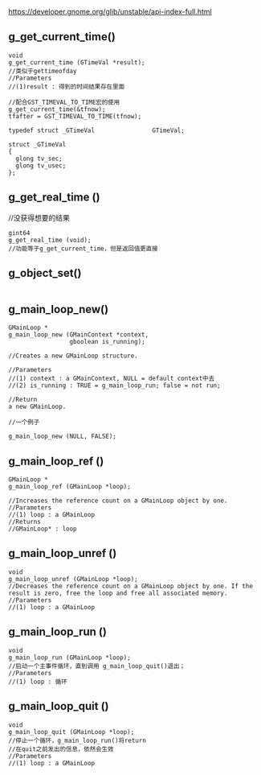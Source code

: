 https://developer.gnome.org/glib/unstable/api-index-full.html

## g_get_current_time()

```
void
g_get_current_time (GTimeVal *result);
//类似于gettimeofday
//Parameters
//(1)result : 得到的时间结果存在里面

//配合GST_TIMEVAL_TO_TIME宏的使用
g_get_current_time(&tfnow);
tfafter = GST_TIMEVAL_TO_TIME(tfnow);
```

```
typedef struct _GTimeVal                GTimeVal;

struct _GTimeVal
{
  glong tv_sec;
  glong tv_usec;
};

```
## g_get_real_time ()
//没获得想要的结果
```
gint64
g_get_real_time (void);
//功能等于g_get_current_time，但是返回值更直接
```

## g_object_set()


```

```


## g_main_loop_new()

```
GMainLoop *
g_main_loop_new (GMainContext *context,
                 gboolean is_running);

//Creates a new GMainLoop structure.

//Parameters
//(1) context : a GMainContext, NULL = default context中去
//(2) is_running : TRUE = g_main_loop_run; false = not run;

//Return
a new GMainLoop.

//一个例子

g_main_loop_new (NULL, FALSE);

```


## g_main_loop_ref ()

```
GMainLoop *
g_main_loop_ref (GMainLoop *loop);

//Increases the reference count on a GMainLoop object by one.
//Parameters
//(1) loop : a GMainLoop
//Returns
//GMainLoop* : loop

```

## g_main_loop_unref ()

```
void
g_main_loop_unref (GMainLoop *loop);
//Decreases the reference count on a GMainLoop object by one. If the result is zero, free the loop and free all associated memory.
//Parameters
//(1) loop : a GMainLoop
```


## g_main_loop_run ()

```
void
g_main_loop_run (GMainLoop *loop);
//启动一个主事件循环，直到调用 g_main_loop_quit()退出；
//Parameters
//(1) loop : 循环

```


## g_main_loop_quit ()

```
void
g_main_loop_quit (GMainLoop *loop);
//停止一个循环，g_main_loop_run()将return
//在quit之前发出的信息，依然会生效
//Parameters
//(1) loop : a GMainLoop
```
